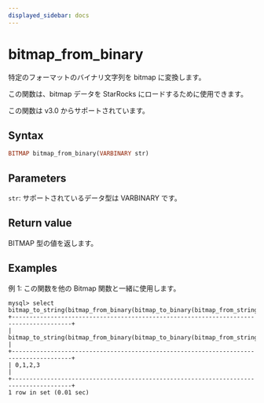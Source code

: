 ```yaml
---
displayed_sidebar: docs
---
```


# bitmap_from_binary

特定のフォーマットのバイナリ文字列を bitmap に変換します。

この関数は、bitmap データを StarRocks にロードするために使用できます。

この関数は v3.0 からサポートされています。

## Syntax

```Haskell
BITMAP bitmap_from_binary(VARBINARY str)
```

## Parameters

`str`: サポートされているデータ型は VARBINARY です。

## Return value

BITMAP 型の値を返します。

## Examples

例 1: この関数を他の Bitmap 関数と一緒に使用します。

```Plain
mysql> select bitmap_to_string(bitmap_from_binary(bitmap_to_binary(bitmap_from_string("0,1,2,3"))));
+---------------------------------------------------------------------------------------+
| bitmap_to_string(bitmap_from_binary(bitmap_to_binary(bitmap_from_string('0,1,2,3')))) |
+---------------------------------------------------------------------------------------+
| 0,1,2,3                                                                               |
+---------------------------------------------------------------------------------------+
1 row in set (0.01 sec)
```